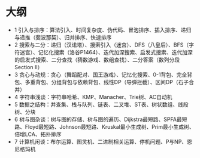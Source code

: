 # 大纲

+ 1 引入与排序：算法引入、时间复杂度、伪代码、冒泡排序、插入排序、递归与递推（斐波那契）、归并排序、快速排序
+ 2 搜索与二分：递归（汉诺塔）、搜索引入（迷宫）、DFS（八皇后）、BFS（字符迷宫）、记忆化搜索（洛谷P1464）、迭代加深搜索、启发式搜索、迭代加深的启发式搜索、二分查找（猜数游戏、数组查找）、二分答案（数列分段 Section II）
+ 3 贪心与动规：贪心（舞蹈配对、国王游戏）、记忆化搜索、0-1背包、完全背包、多重背包、分组背包与依赖背包、线性DP（导弹拦截）、区间DP（石子合并）
+ 4 字符串浅谈：字符串哈希、KMP、Manacher、Trie树、AC自动机
+ 5 数据之结构：并查集、栈与队列、链表、二叉堆、ST表、树状数组、线段树、分块
+ 6 树与图杂谈：树与图的存储、树与图的遍历、Dijkstra最短路、SPFA最短路、Floyd最短路、Johnson最短路、Kruskal最小生成树、Prim最小生成树、倍增LCA、拓扑排序
+ 7 计算机闲谈：布尔运算、图灵机、二进制相关运算、停机问题、P与NP、恩尼格玛机
